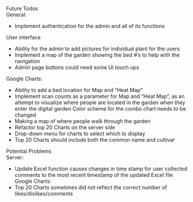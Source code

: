 Future Todos  
General:
* Implement authentication for the admin and all of its functions

User interface
* Ability for the admin to add pictures for individual plant for the users
* Implement a map of the garden showing the bed #’s to help with the navigation
* Admin page buttons could need some UI touch ups

Google Charts:
* Ability to add a bed location for Map and “Heat Map”
* Implement scan counts as a parameter for Map and “Heat Map”, as an attempt to visualize where people are located in the garden when they enter the digital garden
Color scheme for the combo chart needs to be changed
* Making a map of where people walk through the garden
* Refactor top 20 Charts on the server side
* Drop-down menu for charts to select which to display  
* Top 20 Charts should include both the common name and cultivar

Potential Problems  
Server:
* Update Excel function causes changes in time stamp for user collected comments to the most recent timestamp of the updated Excel file
Google Charts:
* Top 20 Charts sometimes did not reflect the correct number of likes/dislikes/comments
